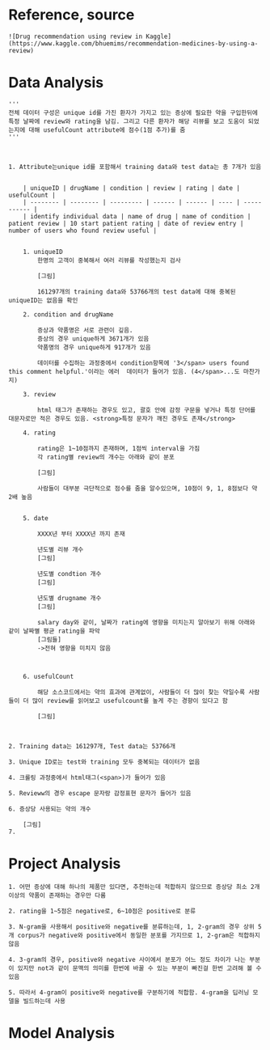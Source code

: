 # Reference, source
	![Drug recommendation using review in Kaggle](https://www.kaggle.com/bhuemims/recommendation-medicines-by-using-a-review)


# Data Analysis
	
	'''
	전체 데이터 구성은 unique id를 가진 환자가 가지고 있는 증상에 필요한 약을 구입한뒤에 특정 날짜에 review와 rating을 남김. 그리고 다른 환자가 해당 리뷰를 보고 도움이 되었는지에 대해 usefulCount attribute에 점수(1점 추가)를 줌
	'''



	1. Attribute는unique id를 포함해서 training data와 test data는 총 7개가 있음


		| uniqueID | drugName | condition | review | rating | date | usefulCount |
		| -------- | -------- | --------- | ------ | ------ | ---- | ----------- |
		| identify individual data | name of drug | name of condition | patient review | 10 start patient rating | date of review entry | number of users who found review useful |


		1. uniqueID
			한명의 고객이 중복해서 여러 리뷰를 작성했는지 검사

			[그림]

			161297개의 training data와 53766개의 test data에 대해 중복된 uniqueID는 없음을 확인

		2. condition and drugName

			증상과 약품명은 서로 관련이 깊음. 
			증상의 경우 unique하게 3671개가 있음
			약품명의 경우 unique하게 917개가 있음

			데이터를 수집하는 과정중에서 condition항목에 '3</span> users found this comment helpful.'이라는 에러  데이터가 들어가 있음. (4</span>...도 마찬가지)

		3. review

			html 태그가 존재하는 경우도 있고, 괄호 안에 감정 구문을 넣거나 특정 단어를 대문자로만 적은 경우도 있음. <strong>특정 문자가 깨진 경우도 존재</strong>

		4. rating
		
			rating은 1~10점까지 존재하며, 1점씩 interval을 가짐
			각 rating별 review의 개수는 아래와 같이 분포
		
			[그림]
			
			사람들이 대부분 극단적으로 점수를 줌을 알수있으며, 10점이 9, 1, 8점보다 약 2배 높음
			
			
		5. date
		
			XXXX년 부터 XXXX년 까지 존재
			
			년도별 리뷰 개수 
			[그림]
			
			년도별 condtion 개수
			[그림]
			
			년도별 drugname 개수
			[그림]
			
			salary day와 같이, 날짜가 rating에 영향을 미치는지 알아보기 위해 아래와 같이 날짜별 평균 rating을 파악
			[그림들]
			->전혀 영향을 미치지 않음
			
			
		
		6. usefulCount
			
			해당 소스코드에서는 약의 효과에 관계없이, 사람들이 더 많이 찾는 약일수록 사람들이 더 많이 review를 읽어보고 usefulcount를 높게 주는 경향이 있다고 함
			
			[그림]



	2. Training data는 161297개, Test data는 53766개

	3. Unique ID로는 test와 training 모두 중복되는 데이터가 없음

	4. 크롤링 과정중에서 html태그(<span>)가 들어가 있음

	5. Revieww의 경우 escape 문자랑 감정표현 문자가 들어가 있음
 
 	6. 증상당 사용되는 약의 개수

		[그림]
	7. 

# Project Analysis

	1. 어떤 증상에 대해 하나의 제품만 있다면, 추천하는데 적합하지 않으므로 증상당 최소 2개 이상의 약품이 존재하는 경우만 다룸

	2. rating을 1~5점은 negative로, 6~10점은 positive로 분류
	
	3. N-gram을 사용해서 positive와 negative를 분류하는데, 1, 2-gram의 경우 상위 5개 corpus가 negative와 positive에서 동일한 분포를 가지므로 1, 2-gram은 적합하지 않음
	
	4. 3-gram의 경우, positive와 negative 사이에서 분포가 어느 정도 차이가 나는 부분이 있지만 not과 같이 문맥의 의미를 한번에 바꿀 수 있는 부분이 빠진걸 한번 고려해 볼 수 있음
	
	5. 따라서 4-gram이 positive와 negative를 구분하기에 적합함. 4-gram을 딥러닝 모델을 빌드하는데 사용
	
	
	

# Model Analysis
